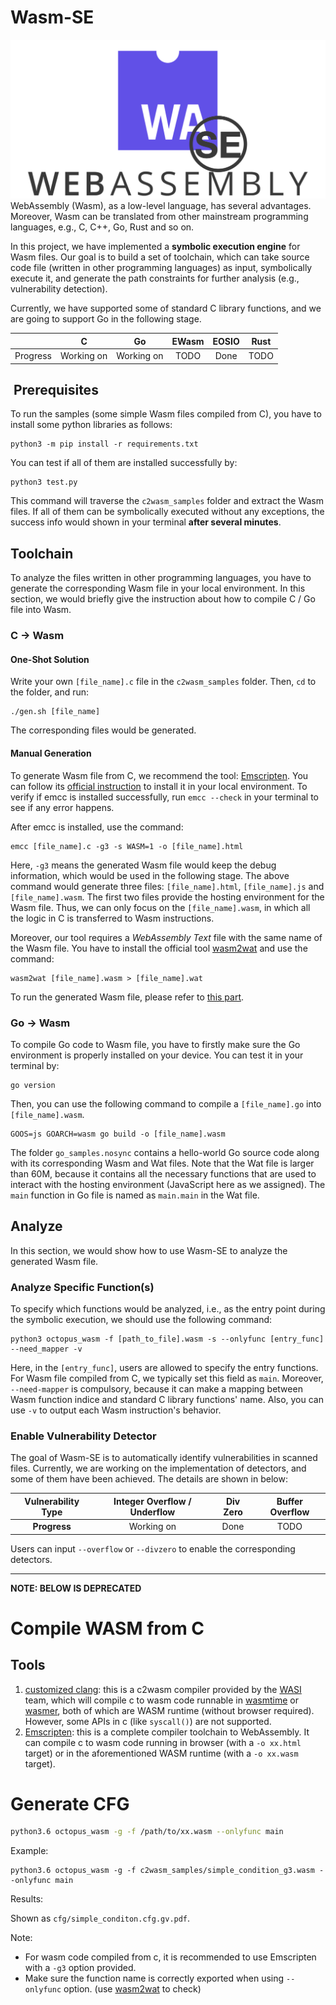 # Wasm-SE
![Wasm-SE-logo](./images/wasm-se-logo.png)
WebAssembly (Wasm), as a low-level language, has several advantages. Moreover, Wasm can be translated from other mainstream programming languages, e.g., C, C++, Go, Rust and so on.

In this project, we have implemented a **symbolic execution engine** for Wasm files. Our goal is to build a set of toolchain, which can take source code file (written in other programming languages) as input, symbolically execute it, and generate the path constraints for further analysis (e.g., vulnerability detection).

Currently, we have supported some of standard C library functions, and we are going to support Go in the following stage.

|          |     C      |     Go     | EWasm | EOSIO | Rust  |
| :------: | :--------: | :--------: | :---: | :---: | :---: |
| Progress | Working on | Working on | TODO  | Done  | TODO  |

##  Prerequisites 
To run the samples (some simple Wasm files compiled from C), you have to install some python libraries as follows:

```shell
python3 -m pip install -r requirements.txt
```

You can test if all of them are installed successfully by:

```shell
python3 test.py
```

This command will traverse the `c2wasm_samples` folder and extract the Wasm files. If all of them can be symbolically executed without any exceptions, the success info would shown in your terminal **after several minutes**.

## Toolchain

To analyze the files written in other programming languages, you have to generate the corresponding Wasm file in your local environment. In this section, we would briefly give the instruction about how to compile C / Go file into Wasm.

### C -> Wasm

#### One-Shot Solution

Write your own `[file_name].c` file in the `c2wasm_samples` folder. Then, `cd` to the folder, and run:

```shell
./gen.sh [file_name]
```

The corresponding files would be generated.

#### Manual Generation

To generate Wasm file from C, we recommend the tool: [Emscripten](https://emscripten.org/index.html). You can follow its [official instruction](https://emscripten.org/docs/getting_started/downloads.html) to install it in your local environment. To verify if emcc is installed successfully, run `emcc --check` in your terminal to see if any error happens.

After emcc is installed, use the command:
```shell
emcc [file_name].c -g3 -s WASM=1 -o [file_name].html
```

Here, `-g3` means the generated Wasm file would keep the debug information, which would be used in the following stage.
The above command would generate three files: `[file_name].html`, `[file_name].js` and `[file_name].wasm`. The first two files provide the hosting environment for the Wasm file. Thus, we can only focus on the `[file_name].wasm`, in which all the logic in C is transferred to Wasm instructions.

Moreover, our tool requires a *WebAssembly Text* file with the same name of the Wasm file. You have to install the official tool [wasm2wat](https://github.com/WebAssembly/wabt) and use the command:

```shell
wasm2wat [file_name].wasm > [file_name].wat
```

To run the generated Wasm file, please refer to [this part](#analyze-specific-functions).

### Go -> Wasm

To compile Go code to Wasm file, you have to firstly make sure the Go environment is properly installed on your device.
You can test it in your terminal by:
```shell
go version
```

Then, you can use the following command to compile a `[file_name].go` into `[file_name].wasm`.
```shell
GOOS=js GOARCH=wasm go build -o [file_name].wasm
```

The folder `go_samples.nosync` contains a hello-world Go source code along with its corresponding Wasm and Wat files. Note that the Wat file is larger than 60M, because it contains all the necessary functions that are used to interact with the hosting environment (JavaScript here as we assigned).
The `main` function in Go file is named as `main.main` in the Wat file.


## Analyze

In this section, we would show how to use Wasm-SE to analyze the generated Wasm file.

### Analyze Specific Function(s)

To specify which functions would be analyzed, i.e., as the entry point during the symbolic execution, we should use the following command:

```shell
python3 octopus_wasm -f [path_to_file].wasm -s --onlyfunc [entry_func] --need_mapper -v
```

Here, in the `[entry_func]`, users are allowed to specify the entry functions. For Wasm file compiled from C, we typically set this field as `main`.
Moreover, `--need-mapper` is compulsory, because it can make a mapping between Wasm function indice and standard C library functions' name.
Also, you can use `-v` to output each Wasm instruction's behavior.

### Enable Vulnerability Detector

The goal of Wasm-SE is to automatically identify vulnerabilities in scanned files. Currently, we are working on the implementation of detectors, and some of them have been achieved.
The details are shown in below:

| Vulnerability Type | Integer  Overflow / Underflow | Div Zero | Buffer Overflow |
| :----------------: | :---------------------------: | :------: | :-------------: |
|    **Progress**    |          Working on           |   Done   |      TODO       |

Users can input `--overflow` or `--divzero` to enable the corresponding detectors.

----

**NOTE: BELOW IS DEPRECATED**

# Compile WASM from C

## Tools

1. [customized clang](https://github.com/bytecodealliance/wasmtime/blob/main/docs/WASI-tutorial.md#from-c): this is a c2wasm compiler provided by the [WASI](https://wasi.dev/) team, which will compile c to wasm code runnable in [wasmtime](https://wasmtime.dev/) or [wasmer](https://wasmer.io/), both of which are WASM runtime (without browser required). However, some APIs in c (like `syscall()`) are not supported.
2. [Emscripten](https://emscripten.org/): this is a complete compiler toolchain to WebAssembly. It can compile c to wasm code running in browser (with a `-o xx.html` target) or in the aforementioned WASM runtime (with a `-o xx.wasm` target).

# Generate CFG

```bash
python3.6 octopus_wasm -g -f /path/to/xx.wasm --onlyfunc main
```

Example:

```
python3.6 octopus_wasm -g -f c2wasm_samples/simple_condition_g3.wasm --onlyfunc main
```

Results:

Shown as `cfg/simple_conditon.cfg.gv.pdf`.

Note:

- For wasm code compiled from c, it is recommended to use Emscripten with a `-g3` option provided. 
- Make sure the function name is correctly exported when using `--onlyfunc` option. (use [wasm2wat](https://github.com/WebAssembly/wabt) to check)